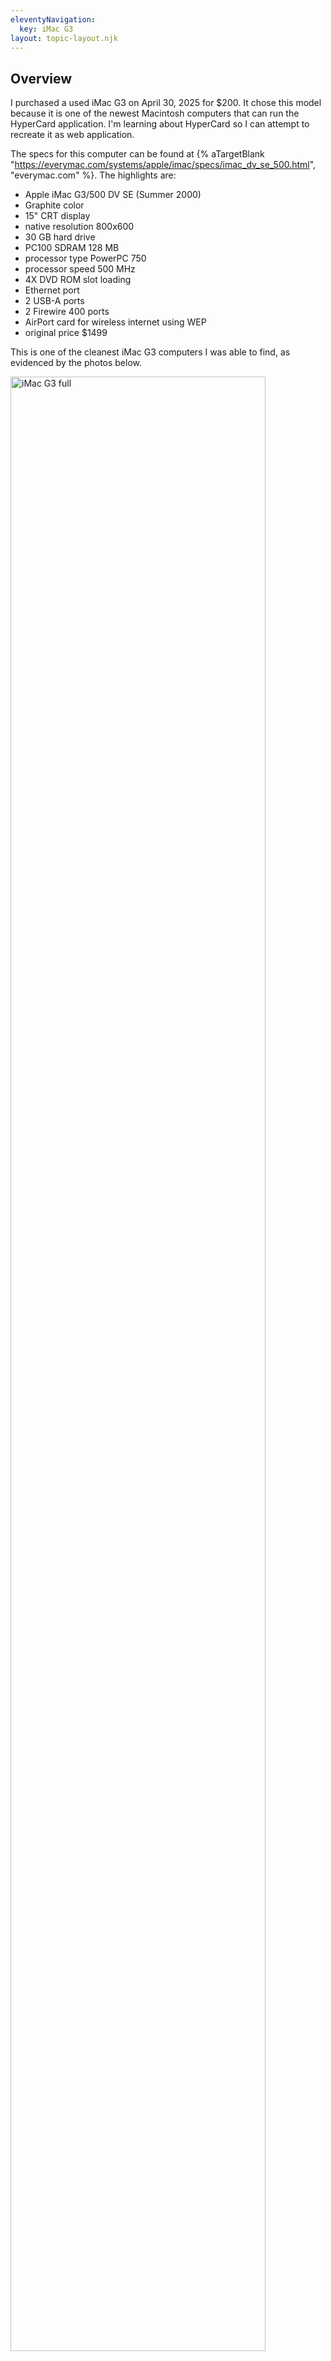 ```yaml
---
eleventyNavigation:
  key: iMac G3
layout: topic-layout.njk
---
```


## Overview

I purchased a used iMac G3 on April 30, 2025 for $200.
It chose this model because it is one of the newest Macintosh computers
that can run the HyperCard application.
I'm learning about HyperCard so I can attempt to recreate it as web application.

The specs for this computer can be found at {% aTargetBlank
"https://everymac.com/systems/apple/imac/specs/imac_dv_se_500.html",
"everymac.com" %}.
The highlights are:

- Apple iMac G3/500 DV SE (Summer 2000)
- Graphite color
- 15" CRT display
- native resolution 800x600
- 30 GB hard drive
- PC100 SDRAM 128 MB
- processor type PowerPC 750
- processor speed 500 MHz
- 4X DVD ROM slot loading
- Ethernet port
- 2 USB-A ports
- 2 Firewire 400 ports
- AirPort card for wireless internet using WEP
- original price $1499

This is one of the cleanest iMac G3 computers I was able to find,
as evidenced by the photos below.

<img alt="iMac G3 full" style="width: 90%"
  src="/blog/assets/iMac-G3-full.jpg?v={{pkg.version}}">

<img alt="iMac G3 top" style="width: 90%"
  src="/blog/assets/iMac-G3-top.jpg?v={{pkg.version}}">

<img alt="iMac G3 bottom" style="width: 90%"
  src="/blog/assets/iMac-G3-bottom.jpg?v={{pkg.version}}">

<img alt="iMac G3 left" style="width: 90%"
  src="/blog/assets/iMac-G3-left.jpg?v={{pkg.version}}">

<img alt="iMac G3 right" style="width: 90%"
  src="/blog/assets/iMac-G3-right.jpg?v={{pkg.version}}">

<img alt="iMac G3 ports" style="width: 90%"
  src="/blog/assets/iMac-G3-ports.jpg?v={{pkg.version}}">

<img alt="iMac G3 back" style="width: 90%"
  src="/blog/assets/iMac-G3-back.jpg?v={{pkg.version}}">

<img alt="iMac G3 keyboard and mouse" style="width: 90%"
  src="/blog/assets/iMac-G3-keyboard-mouse.jpg?v={{pkg.version}}">

## Setup

Below are the steps I took to setup this computer.
Many of the steps required downloading software from
either {% aTargetBlank "https://macintoshgarden.org", "Macintosh Garden" %} or
{% aTargetBlank "https://www.macintoshrepository.org", "Macintosh Repository" %}
onto a modern Mac.

- Reinstall the operating system to run Mac OS 9.0.1 instead of OS X
  using the provided CD "iMac Software Restore".
- Insert a 32GB USB stick into the iMac G3.
- Erase the USB stick and format it as "Macintosh ? Extended".
- Use the USB stick to copy software from a modern Mac to the iMac G3.
- Install "Aladdin Stuffit Expander" from a self-extracting archive.
- Install the "Mac OS 9.1 Updater".
- Install the "Mac OS 9.2.1 Updater".
- Install HyperCard 4.2.1.
- Install "The Haunted House 1.0.2" HyperCard stack.

## Tips

To boot from a CD, insert the CD, reboot the computer,
and hold down the "C" key until the Apple logo appears.

To adjust the monitor settings:

- Click the Apple logo on the left end of the menu bar.
- Select "Control Panels".
- Select "Monitors"
  - Select "Monitor".
    - Adjust the slider for Contrast.
    - Adjust the slider for Brightness.
  - Select "Geometry".
    - Select "Height/Width".
      - Adjust the width and height.
    - Select "Position".
      - Adjust the horizontal and vertical position.
- Close the control panel window.

To adjust the layout of icons in the Finder:

- Open a Finder window.
- Select View ... as Icons.
- Select View ... View Options...
- Select "None" to enable dragging icons to any pixel location.
- Select "Always snap to grid" to constrain the placement of icons.
- Select "Keep arranged: by Name (or another option)
  to automatically order icons by their names.
- Optionally change "Icon Size" to small or large icons.

To sort the contents of a directory by file/folder names,
select View ... Arrange ...by Name.

To resize a Finder window to the minimum size required
to display all of its contents, click the first button
in the upper-right corner of its title bar.
